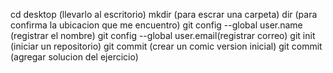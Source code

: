  
 cd desktop  (llevarlo al escritorio)
 mkdir (para escrar una carpeta)
 dir (para confirma la ubicacion que me encuentro)
 git config --global user.name (registrar el nombre)
 git config --global user.email(registrar correo)
 git init (iniciar un repositorio)
 git commit (crear un comic version inicial)
 git commit (agregar solucion del ejercicio)